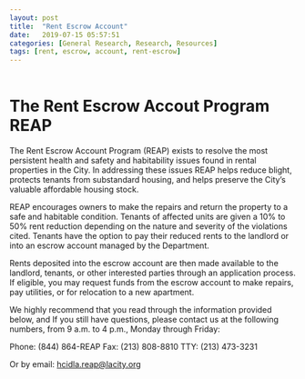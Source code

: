 ```yaml
---
layout: post
title:  "Rent Escrow Account"
date:   2019-07-15 05:57:51
categories: [General Research, Research, Resources]
tags: [rent, escrow, account, rent-escrow]
---
```


<header>
	
</header>

<h1>The Rent Escrow Accout Program <strong>REAP</strong></h1>
The Rent Escrow Account Program (REAP) exists to resolve the most persistent health and safety and habitability issues found in rental properties in the City. In addressing these issues REAP helps reduce blight, protects tenants from substandard housing, and helps preserve the City’s valuable affordable housing stock.

REAP encourages owners to make the repairs and return the property to a safe and habitable condition. Tenants of affected units are given a 10% to 50% rent reduction depending on the nature and severity of the violations cited. Tenants have the option to pay their reduced rents to the landlord or into an escrow account managed by the Department.

Rents deposited into the escrow account are then made available to the landlord, tenants, or other interested parties through an application process. If eligible, you may request funds from the escrow account to make repairs, pay utilities, or for relocation to a new apartment.

We highly recommend that you read through the information provided below, and If you still have questions, please contact us at the following numbers, from 9 a.m. to 4 p.m., Monday through Friday:

Phone: (844) 864-REAP
Fax:     (213) 808-8810
TTY:    (213) 473-3231

Or by email:  hcidla.reap@lacity.org